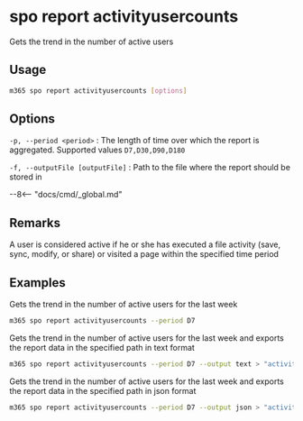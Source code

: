 # spo report activityusercounts

Gets the trend in the number of active users

## Usage

```sh
m365 spo report activityusercounts [options]
```

## Options

`-p, --period <period>`
: The length of time over which the report is aggregated. Supported values `D7,D30,D90,D180`

`-f, --outputFile [outputFile]`
: Path to the file where the report should be stored in

--8<-- "docs/cmd/_global.md"

## Remarks

A user is considered active if he or she has executed a file activity (save, sync, modify, or share) or visited a page within the specified time period

## Examples

Gets the trend in the number of active users for the last week

```sh
m365 spo report activityusercounts --period D7
```

Gets the trend in the number of active users for the last week and exports the report data in the specified path in text format

```sh
m365 spo report activityusercounts --period D7 --output text > "activityusercounts.txt"
```

Gets the trend in the number of active users for the last week and exports the report data in the specified path in json format

```sh
m365 spo report activityusercounts --period D7 --output json > "activityusercounts.json"
```
